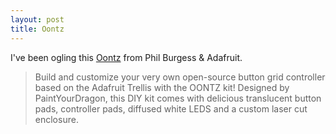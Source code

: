```yaml
---
layout: post
title: Oontz
---
```


I've been ogling this [Oontz](https://www.adafruit.com/products/1929) from Phil Burgess & Adafruit.

>  Build and customize your very own open-source button grid controller based on the Adafruit Trellis with the OONTZ kit! Designed by PaintYourDragon, this DIY kit comes with delicious translucent button pads, controller pads, diffused white LEDS and a custom laser cut enclosure.